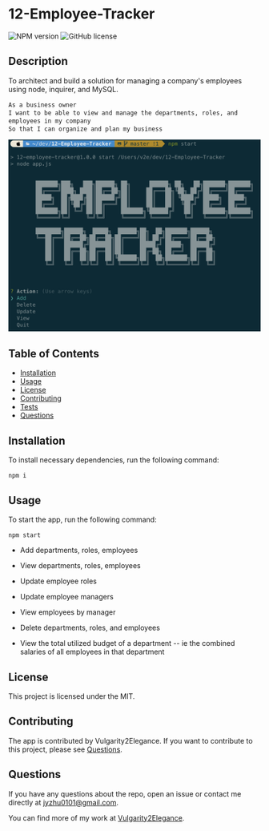 # 12-Employee-Tracker

![NPM version](https://img.shields.io/badge/npm-6.14.4-green)
![GitHub license](https://img.shields.io/badge/License-MIT-blue.svg)

## Description

To architect and build a solution for managing a company's employees using node, inquirer, and MySQL.

```
As a business owner
I want to be able to view and manage the departments, roles, and employees in my company
So that I can organize and plan my business
```

![Preview](./assets/preview.png)

## Table of Contents

-   [Installation](#Installation)
-   [Usage](#Usage)
-   [License](#License)
-   [Contributing](#Contributing)
-   [Tests](#Tests)
-   [Questions](#Questions)

## Installation

To install necessary dependencies, run the following command:

```
npm i
```

## Usage

To start the app, run the following command:

```
npm start
```

-   Add departments, roles, employees

-   View departments, roles, employees

-   Update employee roles

-   Update employee managers

-   View employees by manager

-   Delete departments, roles, and employees

-   View the total utilized budget of a department -- ie the combined salaries of all employees in that department

## License

This project is licensed under the MIT.

## Contributing

The app is contributed by Vulgarity2Elegance. If you want to contribute to this project, please see [Questions](#Questions).

## Questions

If you have any questions about the repo, open an issue or contact me directly at jyzhu0101@gmail.com.

You can find more of my work at [Vulgarity2Elegance](https://github.com/Vulgarity2Elegance).
